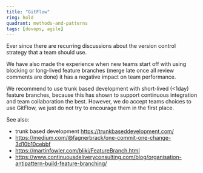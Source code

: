 ```yaml
---
title: "GitFlow"
ring: hold
quadrant: methods-and-patterns
tags: [devops, agile]
---
```


Ever since there are recurring discussions about the version control strategy that a team should use.

We have also made the experience when new teams start off with using blocking or long-lived feature branches (merge late once all review comments are done) it has a negative impact on team performance.

We recommend to use trunk based development with short-lived (<1day) feature branches, because this has shown to support continuous integration and team collaboration the best. However, we do accept teams choices to use GitFlow, we just do not try to encourage them in the first place.

See also:

- trunk based development https://trunkbaseddevelopment.com/
- https://medium.com/@fagnerbrack/one-commit-one-change-3d10b10cebbf
- https://martinfowler.com/bliki/FeatureBranch.html
- https://www.continuousdeliveryconsulting.com/blog/organisation-antipattern-build-feature-branching/
